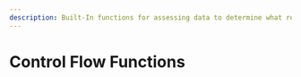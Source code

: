 ```yaml
---
description: Built-In functions for assessing data to determine what results to return
---
```


# Control Flow Functions

